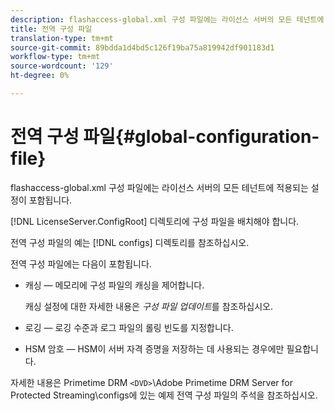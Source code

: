 ```yaml
---
description: flashaccess-global.xml 구성 파일에는 라이선스 서버의 모든 테넌트에 적용되는 설정이 포함됩니다.
title: 전역 구성 파일
translation-type: tm+mt
source-git-commit: 89bdda1d4bd5c126f19ba75a819942df901183d1
workflow-type: tm+mt
source-wordcount: '129'
ht-degree: 0%

---
```



# 전역 구성 파일{#global-configuration-file}

flashaccess-global.xml 구성 파일에는 라이선스 서버의 모든 테넌트에 적용되는 설정이 포함됩니다.

[!DNL LicenseServer.ConfigRoot] 디렉토리에 구성 파일을 배치해야 합니다.

전역 구성 파일의 예는 [!DNL configs] 디렉토리를 참조하십시오.

전역 구성 파일에는 다음이 포함됩니다.

* 캐싱 — 메모리에 구성 파일의 캐싱을 제어합니다.

   캐싱 설정에 대한 자세한 내용은 *구성 파일 업데이트*&#x200B;를 참조하십시오.
* 로깅 — 로깅 수준과 로그 파일의 롤링 빈도를 지정합니다.
* HSM 암호 — HSM이 서버 자격 증명을 저장하는 데 사용되는 경우에만 필요합니다.

자세한 내용은 Primetime DRM `<DVD>`\Adobe Primetime DRM Server for Protected Streaming\configs에 있는 예제 전역 구성 파일의 주석을 참조하십시오.
